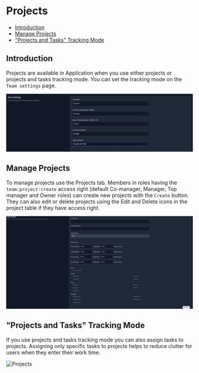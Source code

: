 # Projects

- [Introduction](#introduction)
- [Manage Projects](#manage)
- ["Projects and Tasks" Tracking Mode](#tracking-mode-projects-and-tasks)

<a name="introduction"></a>
## Introduction

Projects are available in Application when you use either projects or projects and tasks tracking mode. You can set the tracking mode on the `Team settings` page.

![Tracking mode](https://raw.githubusercontent.com/custura/docs/main/preview/project-trackingmode.jpg)

<a name="manage"></a>
## Manage Projects

To manage projects use the Projects tab. Members in roles having the `team:project:create` access right (default Co-manager, Manager, Top manager and Owner roles) can create new projects with the `Create` button. They can also edit or delete projects using the Edit and Delete icons in the project table if they have access right.

![Projects](https://raw.githubusercontent.com/custura/docs/main/preview/projects.jpg)

<a name="tracking-mode-projects-and-tasks"></a>
## "Projects and Tasks" Tracking Mode

If you use projects and tasks tracking mode you can also assign tasks to projects. Assigning only specific tasks to projects helps to reduce clutter for users when they enter their work time.

![Projects](https://raw.githubusercontent.com/custura/docs/main/preview/project-taskss.jpg)
